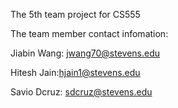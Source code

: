 The 5th team project for CS555

The team member contact infomation:

Jiabin Wang: jwang70@stevens.edu

Hitesh Jain:hjain1@stevens.edu

Savio Dcruz: sdcruz@stevens.edu
